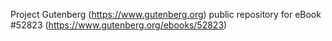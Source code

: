 Project Gutenberg (https://www.gutenberg.org) public repository for
eBook #52823 (https://www.gutenberg.org/ebooks/52823)
